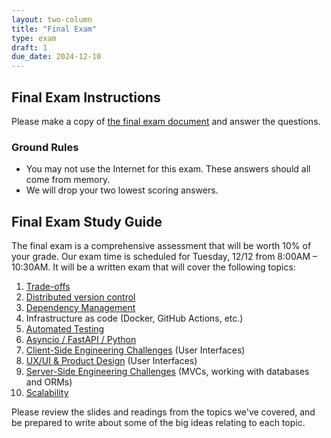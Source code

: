 ```yaml
---
layout: two-column
title: "Final Exam"
type: exam
draft: 1
due_date: 2024-12-10
---
```


## Final Exam Instructions
Please make a copy of <a href="https://docs.google.com/document/d/1lBnv2hWmdeME3Gt76cQHlFGAqhB4Kcor_nmzojIE6Ug/edit?usp=sharing" target="_blank">the final exam document</a> and answer the questions.

### Ground Rules
* You may not use the Internet for this exam. These answers should all come from memory.
* We will drop your two lowest scoring answers.


## Final Exam Study Guide
The final exam is a comprehensive assessment that will be worth 10% of your grade. Our exam time is scheduled for Tuesday, 12/12 from 8:00AM – 10:30AM. It will be a written exam that will cover the following topics:

1. [Trade-offs](/fall2024/lectures/topic01)
2. [Distributed version control](/fall2024/lectures/topic02)
3. [Dependency Management](/fall2024/lectures/topic03)
4. Infrastructure as code (Docker, GitHub Actions, etc.)
5. [Automated Testing](/fall2024/lectures/topic05)
6. [Asyncio / FastAPI / Python](/fall2024/assignments/lab05)
7. [Client-Side Engineering Challenges](/fall2024/lectures/topic08) (User Interfaces)
8. [UX/UI & Product Design](/fall2024/lectures/topic11) (User Interfaces)
9. [Server-Side Engineering Challenges](/fall2024/lectures/topic09) (MVCs, working with databases and ORMs)
10. [Scalability](/fall2024/lectures/topic12)

Please review the slides and readings from the topics we've covered, and be prepared to write about some of the big ideas relating to each topic.
